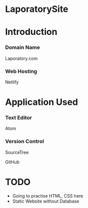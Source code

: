 # LaporatorySite

# Introduction

### Domain Name
Laporatory.com

### Web Hosting
Netlify

# Application Used

### Text Editor
Atom

### Version Control
SourceTree 

GitHub

# TODO
* Going to practise HTML, CSS here
* Static Website without Database


